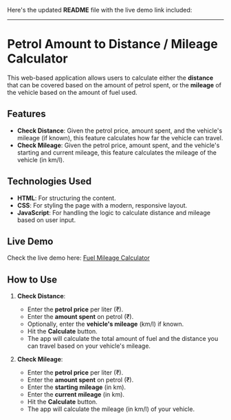 Here's the updated **README** file with the live demo link included:

---

# Petrol Amount to Distance / Mileage Calculator

This web-based application allows users to calculate either the **distance** that can be covered based on the amount of petrol spent, or the **mileage** of the vehicle based on the amount of fuel used.

## Features

- **Check Distance**: Given the petrol price, amount spent, and the vehicle's mileage (if known), this feature calculates how far the vehicle can travel.
- **Check Mileage**: Given the petrol price, amount spent, and the vehicle's starting and current mileage, this feature calculates the mileage of the vehicle (in km/l).

## Technologies Used

- **HTML**: For structuring the content.
- **CSS**: For styling the page with a modern, responsive layout.
- **JavaScript**: For handling the logic to calculate distance and mileage based on user input.

## Live Demo

Check the live demo here: [Fuel Mileage Calculator](https://atu08.github.io/fuel-mileage-calculator/)

## How to Use

1. **Check Distance**:
    - Enter the **petrol price** per liter (₹).
    - Enter the **amount spent** on petrol (₹).
    - Optionally, enter the **vehicle's mileage** (km/l) if known.
    - Hit the **Calculate** button.
    - The app will calculate the total amount of fuel and the distance you can travel based on your vehicle's mileage.

2. **Check Mileage**:
    - Enter the **petrol price** per liter (₹).
    - Enter the **amount spent** on petrol (₹).
    - Enter the **starting mileage** (in km).
    - Enter the **current mileage** (in km).
    - Hit the **Calculate** button.
    - The app will calculate the mileage (in km/l) of your vehicle.
